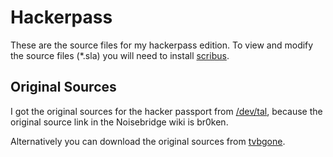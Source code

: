 # Hackerpass

These are the source files for my hackerpass edition. To view and modify the source files (*.sla) you will
need to install [scribus](https://www.scribus.net/).

## Original Sources

I got the original sources for the hacker passport from
[/dev/tal](http://devtal.de/~nilsarne/Hackerspace_passport.zip),
because the original source link in the Noisebridge wiki is br0ken.

Alternatively you can download the original sources from
[tvbgone](http://cornfieldelectronics.com/downloads/hackerpass/hackerpass.zip).
